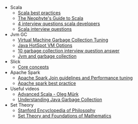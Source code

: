 * Scala
  * [Scala best practices](https://github.com/alexandru/scala-best-practices)
  * [The Neophyte's Guide to Scala](https://danielwestheide.com/scala/neophytes.html)
  * [4 interview questions scala developers](https://insights.dice.com/2014/09/12/4-interview-questions-scala-developers/)
  * [Scala interview questions](https://pedrorijo.com/blog/scala-interview-questions/)
* Jvm GC
  * [Virtual Machine Garbage Collection Tuning](http://www.oracle.com/technetwork/java/javase/gc-tuning-6-140523.html)
  * [Java HotSpot VM Options](https://www.oracle.com/technetwork/articles/java/vmoptions-jsp-140102.html)
  * [10 garbage collection interview question answer](https://javarevisited.blogspot.com/2012/10/10-garbage-collection-interview-question-answer.html)
  * [Jvm and garbage collection](https://dzone.com/articles/jvm-and-garbage-collection)
* Slick
  * [Core concepts](http://slick.lightbend.com/doc/3.2.0/concepts.html)
* Apache Spark
  * [Apache Spark Join guidelines and Performance tuning](https://github.com/vaquarkhan/vk-wiki-notes/wiki/Apache-Spark-Join-guidelines-and-Performance-tuning)
  * [Apache spark best practice](https://umbertogriffo.gitbooks.io/apache-spark-best-practices-and-tuning/)
* Useful videos
  * [Advanced Scala - Oleg Mürk](https://www.youtube.com/watch?v=hC4gGCD3vlY)
  * [Understanding Java Garbage Collection](https://www.youtube.com/watch?v=Uj1_4shgXpk)
* Set Theory
  * [Stanford Encyclopedia of Philosophy](https://plato.stanford.edu/entries/set-theory/)
  * [Set Theory and Foundations of Mathematics](http://www.settheory.net/)

